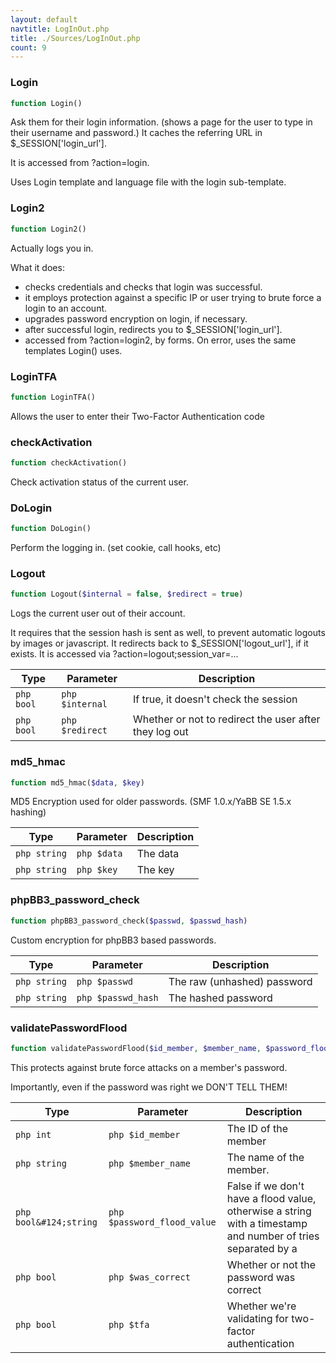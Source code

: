 ```yaml
---
layout: default
navtitle: LogInOut.php
title: ./Sources/LogInOut.php
count: 9
---
```


### Login

```php
function Login()
```
Ask them for their login information. (shows a page for the user to type
 in their username and password.)
 It caches the referring URL in $_SESSION['login_url'].

It is accessed from ?action=login.

Uses Login template and language file with the login sub-template.

### Login2

```php
function Login2()
```
Actually logs you in.

What it does:
- checks credentials and checks that login was successful.
- it employs protection against a specific IP or user trying to brute force
 a login to an account.
- upgrades password encryption on login, if necessary.
- after successful login, redirects you to $_SESSION['login_url'].
- accessed from ?action=login2, by forms.
On error, uses the same templates Login() uses.

### LoginTFA

```php
function LoginTFA()
```
Allows the user to enter their Two-Factor Authentication code



### checkActivation

```php
function checkActivation()
```
Check activation status of the current user.



### DoLogin

```php
function DoLogin()
```
Perform the logging in. (set cookie, call hooks, etc)



### Logout

```php
function Logout($internal = false, $redirect = true)
```
Logs the current user out of their account.

It requires that the session hash is sent as well, to prevent automatic logouts by images or javascript.
It redirects back to $_SESSION['logout_url'], if it exists.
It is accessed via ?action=logout;session_var=...

Type|Parameter|Description
---|---|---
`php bool`|`php $internal`|If true, it doesn't check the session
`php bool`|`php $redirect`|Whether or not to redirect the user after they log out

### md5_hmac

```php
function md5_hmac($data, $key)
```
MD5 Encryption used for older passwords. (SMF 1.0.x/YaBB SE 1.5.x hashing)



Type|Parameter|Description
---|---|---
`php string`|`php $data`|The data
`php string`|`php $key`|The key

### phpBB3_password_check

```php
function phpBB3_password_check($passwd, $passwd_hash)
```
Custom encryption for phpBB3 based passwords.



Type|Parameter|Description
---|---|---
`php string`|`php $passwd`|The raw (unhashed) password
`php string`|`php $passwd_hash`|The hashed password

### validatePasswordFlood

```php
function validatePasswordFlood($id_member, $member_name, $password_flood_value = false, $was_correct = false, $tfa = false)
```
This protects against brute force attacks on a member's password.

Importantly, even if the password was right we DON'T TELL THEM!

Type|Parameter|Description
---|---|---
`php int`|`php $id_member`|The ID of the member
`php string`|`php $member_name`|The name of the member.
`php bool&#124;string`|`php $password_flood_value`|False if we don't have a flood value, otherwise a string with a timestamp and number of tries separated by a |
`php bool`|`php $was_correct`|Whether or not the password was correct
`php bool`|`php $tfa`|Whether we're validating for two-factor authentication

